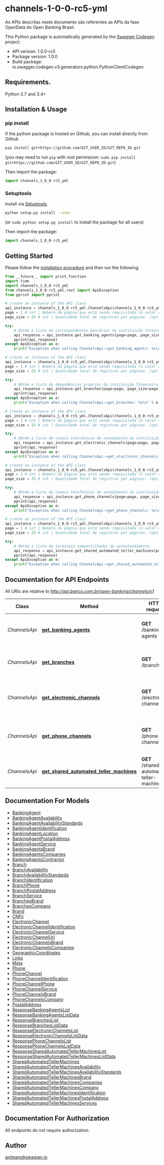 # channels-1-0-0-rc5-yml
As APIs descritas neste documento são referentes as APIs da fase OpenData do Open Banking Brasil.

This Python package is automatically generated by the [Swagger Codegen](https://github.com/swagger-api/swagger-codegen) project:

- API version: 1.0.0-rc5
- Package version: 1.0.0
- Build package: io.swagger.codegen.v3.generators.python.PythonClientCodegen

## Requirements.

Python 2.7 and 3.4+

## Installation & Usage
### pip install

If the python package is hosted on Github, you can install directly from Github

```sh
pip install git+https://github.com/GIT_USER_ID/GIT_REPO_ID.git
```
(you may need to run `pip` with root permission: `sudo pip install git+https://github.com/GIT_USER_ID/GIT_REPO_ID.git`)

Then import the package:
```python
import channels_1_0_0-rc5_yml 
```

### Setuptools

Install via [Setuptools](http://pypi.python.org/pypi/setuptools).

```sh
python setup.py install --user
```
(or `sudo python setup.py install` to install the package for all users)

Then import the package:
```python
import channels_1_0_0-rc5_yml
```

## Getting Started

Please follow the [installation procedure](#installation--usage) and then run the following:

```python
from __future__ import print_function
import time
import channels_1_0_0-rc5_yml
from channels_1_0_0-rc5_yml.rest import ApiException
from pprint import pprint

# create an instance of the API class
api_instance = channels_1_0_0-rc5_yml.ChannelsApi(channels_1_0_0-rc5_yml.ApiClient(configuration))
page = 1 # int | Número da página que está sendo requisitada (o valor da primeira página é 1). (optional) (default to 1)
page_size = 25 # int | Quantidade total de registros por páginas. (optional) (default to 25)

try:
    # Obtém a lista de correspondentes bancários da instituição financeira.
    api_response = api_instance.get_banking_agents(page=page, page_size=page_size)
    pprint(api_response)
except ApiException as e:
    print("Exception when calling ChannelsApi->get_banking_agents: %s\n" % e)

# create an instance of the API class
api_instance = channels_1_0_0-rc5_yml.ChannelsApi(channels_1_0_0-rc5_yml.ApiClient(configuration))
page = 1 # int | Número da página que está sendo requisitada (o valor da primeira página é 1). (optional) (default to 1)
page_size = 25 # int | Quantidade total de registros por páginas. (optional) (default to 25)

try:
    # Obtém a lista de dependências próprias da instituição financeira.
    api_response = api_instance.get_branches(page=page, page_size=page_size)
    pprint(api_response)
except ApiException as e:
    print("Exception when calling ChannelsApi->get_branches: %s\n" % e)

# create an instance of the API class
api_instance = channels_1_0_0-rc5_yml.ChannelsApi(channels_1_0_0-rc5_yml.ApiClient(configuration))
page = 1 # int | Número da página que está sendo requisitada (o valor da primeira página é 1). (optional) (default to 1)
page_size = 25 # int | Quantidade total de registros por páginas. (optional) (default to 25)

try:
    # Obtém a lista de canais eletrônicos de atendimento da instituição financeira.
    api_response = api_instance.get_electronic_channels(page=page, page_size=page_size)
    pprint(api_response)
except ApiException as e:
    print("Exception when calling ChannelsApi->get_electronic_channels: %s\n" % e)

# create an instance of the API class
api_instance = channels_1_0_0-rc5_yml.ChannelsApi(channels_1_0_0-rc5_yml.ApiClient(configuration))
page = 1 # int | Número da página que está sendo requisitada (o valor da primeira página é 1). (optional) (default to 1)
page_size = 25 # int | Quantidade total de registros por páginas. (optional) (default to 25)

try:
    # Obtém a lista de canais telefônicos de atendimento da instituição financeira.
    api_response = api_instance.get_phone_channels(page=page, page_size=page_size)
    pprint(api_response)
except ApiException as e:
    print("Exception when calling ChannelsApi->get_phone_channels: %s\n" % e)

# create an instance of the API class
api_instance = channels_1_0_0-rc5_yml.ChannelsApi(channels_1_0_0-rc5_yml.ApiClient(configuration))
page = 1 # int | Número da página que está sendo requisitada (o valor da primeira página é 1). (optional) (default to 1)
page_size = 25 # int | Quantidade total de registros por páginas. (optional) (default to 25)

try:
    # Obtém a lista de terminais compartilhados de autoatendimento.
    api_response = api_instance.get_shared_automated_teller_machines(page=page, page_size=page_size)
    pprint(api_response)
except ApiException as e:
    print("Exception when calling ChannelsApi->get_shared_automated_teller_machines: %s\n" % e)
```

## Documentation for API Endpoints

All URIs are relative to *http://api.banco.com.br/open-banking/channels/v1*

Class | Method | HTTP request | Description
------------ | ------------- | ------------- | -------------
*ChannelsApi* | [**get_banking_agents**](docs/ChannelsApi.md#get_banking_agents) | **GET** /banking-agents | Obtém a lista de correspondentes bancários da instituição financeira.
*ChannelsApi* | [**get_branches**](docs/ChannelsApi.md#get_branches) | **GET** /branches | Obtém a lista de dependências próprias da instituição financeira.
*ChannelsApi* | [**get_electronic_channels**](docs/ChannelsApi.md#get_electronic_channels) | **GET** /electronic-channels | Obtém a lista de canais eletrônicos de atendimento da instituição financeira.
*ChannelsApi* | [**get_phone_channels**](docs/ChannelsApi.md#get_phone_channels) | **GET** /phone-channels | Obtém a lista de canais telefônicos de atendimento da instituição financeira.
*ChannelsApi* | [**get_shared_automated_teller_machines**](docs/ChannelsApi.md#get_shared_automated_teller_machines) | **GET** /shared-automated-teller-machines | Obtém a lista de terminais compartilhados de autoatendimento.

## Documentation For Models

 - [BankingAgent](docs/BankingAgent.md)
 - [BankingAgentAvailability](docs/BankingAgentAvailability.md)
 - [BankingAgentAvailabilityStandards](docs/BankingAgentAvailabilityStandards.md)
 - [BankingAgentIdentification](docs/BankingAgentIdentification.md)
 - [BankingAgentLocation](docs/BankingAgentLocation.md)
 - [BankingAgentPostalAddress](docs/BankingAgentPostalAddress.md)
 - [BankingAgentService](docs/BankingAgentService.md)
 - [BankingAgentsBrand](docs/BankingAgentsBrand.md)
 - [BankingAgentsCompanies](docs/BankingAgentsCompanies.md)
 - [BankingAgentsContractor](docs/BankingAgentsContractor.md)
 - [Branch](docs/Branch.md)
 - [BranchAvailability](docs/BranchAvailability.md)
 - [BranchAvailabilityStandards](docs/BranchAvailabilityStandards.md)
 - [BranchIdentification](docs/BranchIdentification.md)
 - [BranchPhone](docs/BranchPhone.md)
 - [BranchPostalAddress](docs/BranchPostalAddress.md)
 - [BranchService](docs/BranchService.md)
 - [BranchesBrand](docs/BranchesBrand.md)
 - [BranchesCompany](docs/BranchesCompany.md)
 - [Brand](docs/Brand.md)
 - [CNPJ](docs/CNPJ.md)
 - [ElectronicChannel](docs/ElectronicChannel.md)
 - [ElectronicChannelIdentification](docs/ElectronicChannelIdentification.md)
 - [ElectronicChannelService](docs/ElectronicChannelService.md)
 - [ElectronicChannelUrl](docs/ElectronicChannelUrl.md)
 - [ElectronicChannelsBrand](docs/ElectronicChannelsBrand.md)
 - [ElectronicChannelsCompanies](docs/ElectronicChannelsCompanies.md)
 - [GeographicCoordinates](docs/GeographicCoordinates.md)
 - [Links](docs/Links.md)
 - [Meta](docs/Meta.md)
 - [Phone](docs/Phone.md)
 - [PhoneChannel](docs/PhoneChannel.md)
 - [PhoneChannelIdentification](docs/PhoneChannelIdentification.md)
 - [PhoneChannelPhone](docs/PhoneChannelPhone.md)
 - [PhoneChannelService](docs/PhoneChannelService.md)
 - [PhoneChannelsBrand](docs/PhoneChannelsBrand.md)
 - [PhoneChannelsCompany](docs/PhoneChannelsCompany.md)
 - [PostalAddress](docs/PostalAddress.md)
 - [ResponseBankingAgentsList](docs/ResponseBankingAgentsList.md)
 - [ResponseBankingAgentsListData](docs/ResponseBankingAgentsListData.md)
 - [ResponseBranchesList](docs/ResponseBranchesList.md)
 - [ResponseBranchesListData](docs/ResponseBranchesListData.md)
 - [ResponseElectronicChannelsList](docs/ResponseElectronicChannelsList.md)
 - [ResponseElectronicChannelsListData](docs/ResponseElectronicChannelsListData.md)
 - [ResponsePhoneChannelsList](docs/ResponsePhoneChannelsList.md)
 - [ResponsePhoneChannelsListData](docs/ResponsePhoneChannelsListData.md)
 - [ResponseSharedAutomatedTellerMachinesList](docs/ResponseSharedAutomatedTellerMachinesList.md)
 - [ResponseSharedAutomatedTellerMachinesListData](docs/ResponseSharedAutomatedTellerMachinesListData.md)
 - [SharedAutomatedTellerMachines](docs/SharedAutomatedTellerMachines.md)
 - [SharedAutomatedTellerMachinesAvailability](docs/SharedAutomatedTellerMachinesAvailability.md)
 - [SharedAutomatedTellerMachinesAvailabilityStandards](docs/SharedAutomatedTellerMachinesAvailabilityStandards.md)
 - [SharedAutomatedTellerMachinesBrand](docs/SharedAutomatedTellerMachinesBrand.md)
 - [SharedAutomatedTellerMachinesCompanies](docs/SharedAutomatedTellerMachinesCompanies.md)
 - [SharedAutomatedTellerMachinesCompany](docs/SharedAutomatedTellerMachinesCompany.md)
 - [SharedAutomatedTellerMachinesIdentification](docs/SharedAutomatedTellerMachinesIdentification.md)
 - [SharedAutomatedTellerMachinesPostalAddress](docs/SharedAutomatedTellerMachinesPostalAddress.md)
 - [SharedAutomatedTellerMachinesServices](docs/SharedAutomatedTellerMachinesServices.md)

## Documentation For Authorization

 All endpoints do not require authorization.


## Author

apiteam@swagger.io
